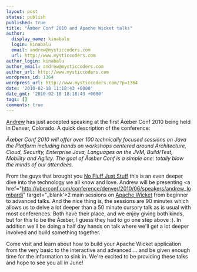 ```yaml
---
layout: post
status: publish
published: true
title: "Ãœber Conf 2010 and Apache Wicket talks"
author:
  display_name: kinabalu
  login: kinabalu
  email: andrew@mysticcoders.com
  url: http://www.mysticcoders.com
author_login: kinabalu
author_email: andrew@mysticcoders.com
author_url: http://www.mysticcoders.com
wordpress_id: 1364
wordpress_url: http://www.mysticcoders.com/?p=1364
date: '2010-02-18 11:18:43 +0000'
date_gmt: '2010-02-18 18:18:43 +0000'
tags: []
comments: true
---
```

<a href="/about-us/andrew-lombardi">Andrew</a> has just accepted speaking at the first Ãœber Conf 2010 being held in Denver, Colorado.  A quick description of the conference:

<em>Ãœber Conf 2010 will offer over 100 technically focused sessions on Java the Platform including hands on workshops centered around Architecture, Cloud, Security, Enterprise Java, Languages on the JVM, Build/Test, Mobility and Agility. The goal of Ãœber Conf is a simple one: totally blow the minds of our attendees.</em>

From the guys that brought you <a href="http://nofluffjuststuff.com" target="_blank">No Fluff Just Stuff</a> this is an even deeper dive into the technology we all know and love.  Andrew will be presenting <a href="http://uberconf.com/conference/denver/2010/06/speakers/andrew_lombardi" target="_blank'>2 main sessions</a> on <a href="http://wicket.apache.org" target="_blank">Apache Wicket</a> from beginner to advanced talks.  And the nice thing is, the sessions are 90 minutes which allows us to delve a lot deeper than a 50 minute cursory talk as is usual with most conferences.  Both have their place, and we enjoy giving both kinds, but for this to be the Ãœber, I guess they had to go one step above :).  In addition we'll be doing a half day hands on talk where we'll get a lot deeper involved and build something together.

Come visit and learn about how to build your Apache Wicket application from the very basic to the interactive and advanced ... and be given enough time for the information to sink in.  We're excited to be providing these talks and hope to see you all in June!

